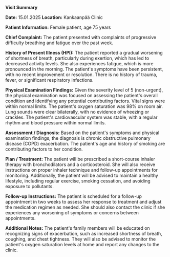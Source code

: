 **Visit Summary**

**Date:** 15.01.2025
**Location:** Kankaanpää Clinic

**Patient Information:**
Female patient, age 75 years

**Chief Complaint:**
The patient presented with complaints of progressive difficulty breathing and fatigue over the past week.

**History of Present Illness (HPI):**
The patient reported a gradual worsening of shortness of breath, particularly during exertion, which has led to decreased activity levels. She also experiences fatigue, which is more pronounced in the morning. The patient's symptoms have been persistent, with no recent improvement or resolution. There is no history of trauma, fever, or significant respiratory infections.

**Physical Examination Findings:**
Given the severity level of 5 (non-urgent), the physical examination was focused on assessing the patient's overall condition and identifying any potential contributing factors. Vital signs were within normal limits. The patient's oxygen saturation was 98% on room air. Lung sounds were clear bilaterally, with no evidence of wheezing or crackles. The patient's cardiovascular system was stable, with a regular rhythm and blood pressure within normal limits.

**Assessment / Diagnosis:**
Based on the patient's symptoms and physical examination findings, the diagnosis is chronic obstructive pulmonary disease (COPD) exacerbation. The patient's age and history of smoking are contributing factors to her condition.

**Plan / Treatment:**
The patient will be prescribed a short-course inhaler therapy with bronchodilators and a corticosteroid. She will also receive instructions on proper inhaler technique and follow-up appointments for monitoring. Additionally, the patient will be advised to maintain a healthy lifestyle, including regular exercise, smoking cessation, and avoiding exposure to pollutants.

**Follow-up Instructions:**
The patient is scheduled for a follow-up appointment in two weeks to assess her response to treatment and adjust the medication regimen as needed. She should also contact the clinic if she experiences any worsening of symptoms or concerns between appointments.

**Additional Notes:** The patient's family members will be educated on recognizing signs of exacerbation, such as increased shortness of breath, coughing, and chest tightness. They will also be advised to monitor the patient's oxygen saturation levels at home and report any changes to the clinic.